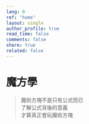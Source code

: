 ```yaml
---
lang: 0
ref: "home"
layout: single
author_profile: true
read_time: false
comments: false
share: true
related: false
---
```


# 魔方學
> 魔術方塊不是只有公式而已  
> 了解公式背後的意義  
> 才算真正會玩魔術方塊
